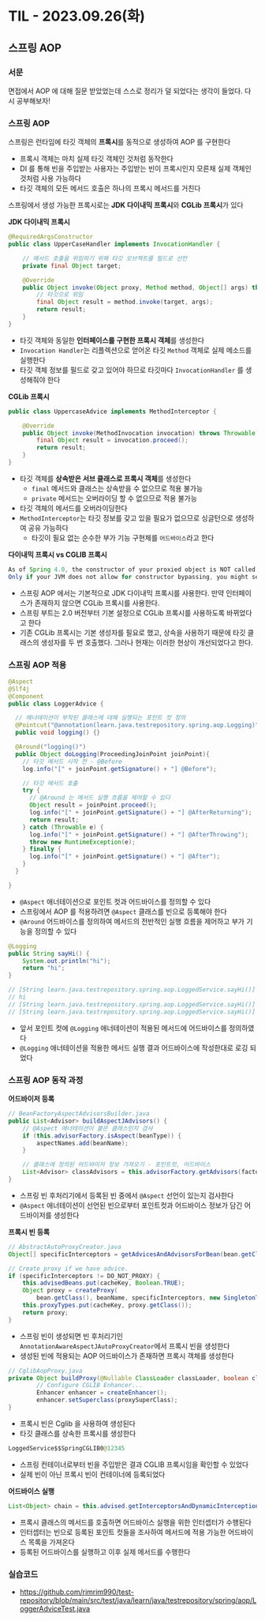 # TIL - 2023.09.26(화)

## 스프링 AOP

### 서문
면접에서 AOP 에 대해 질문 받았었는데 스스로 정리가 덜 되었다는 생각이 들었다. 다시 공부해보자!

### 스프링 AOP
스프링은 런타임에 타깃 객체의 **프록시**를 동적으로 생성하여 AOP 를 구현한다
- 프록시 객체는 마치 실제 타깃 객체인 것처럼 동작한다
- DI 를 통해 빈을 주입받는 사용자는 주입받는 빈이 프록시인지 모른채 실제 객체인 것처럼 사용 가능하다
- 타깃 객체의 모든 메서드 호출은 하나의 프록시 메서드를 거친다

스프링에서 생성 가능한 프록시로는 **JDK 다이내믹 프록시**와 **CGLib 프록시**가 있다

**JDK 다이내믹 프록시**
```java
@RequiredArgsConstructor
public class UpperCaseHandler implements InvocationHandler {

    // 메서드 호출을 위임하기 위해 타깃 오브젝트를 필드로 선언
    private final Object target;

    @Override
    public Object invoke(Object proxy, Method method, Object[] args) throws Throwable {
        // 타깃으로 위임
        final Object result = method.invoke(target, args);
        return result;
    }
}
```
- 타깃 객체와 동일한 **인터페이스를 구현한 프록시 객체**를 생성한다
- `Invocation Handler`는 리플렉션으로 얻어온 타깃 `Method` 객체로 실제 메소드를 실행한다
- 타깃 객체 정보를 필드로 갖고 있어야 하므로 타깃마다 `InvocationHandler` 를 생성해줘야 한다

**CGLib 프록시**
```java
public class UppercaseAdvice implements MethodInterceptor {

    @Override
    public Object invoke(MethodInvocation invocation) throws Throwable {
        final Object result = invocation.proceed();
        return result;
    }
}
```
- 타깃 객체를 **상속받은 서브 클래스로 프록시 객체**를 생성한다
  - `final` 메서드와 클래스는 상속받을 수 없으므로 적용 불가능
  - `private` 메서드는 오버라이딩 할 수 없으므로 적용 불가능
- 타깃 객체의 메서드를 오버라이딩한다
- `MethodInterceptor`는 타깃 정보를 갖고 있을 필요가 없으므로 싱글턴으로 생성하여 공유 가능하다
  - 타깃이 필요 없는 순수한 부가 기능 구현체를 `어드바이스`라고 한다

**다이내믹 프록시 vs CGLIB 프록시**
```java
As of Spring 4.0, the constructor of your proxied object is NOT called twice anymore, since the CGLIB proxy instance is created through Objenesis. 
Only if your JVM does not allow for constructor bypassing, you might see double invocations and corresponding debug log entries from Spring’s AOP support.
```
- 스프링 AOP 에서는 기본적으로 JDK 다이내믹 프록시를 사용한다. 만약 인터페이스가 존재하지 않으면 CGLib 프록시를 사용한다.
- 스프링 부트는 2.0 버전부터 기본 설정으로 CGLib 프록시를 사용하도록 바뀌었다고 한다
- 기존 CGLib 프록시는 기본 생성자를 필요로 했고, 상속을 사용하기 때문에 타깃 클래스의 생성자를 두 번 호출했다. 그러나 현재는 이러한 현상이 개선되었다고 한다.

### 스프링 AOP 적용
```java
@Aspect
@Slf4j
@Component
public class LoggerAdvice {

  // 애너테이션이 부착된 클래스에 대해 실행되는 포인트 컷 정의
  @Pointcut("@annotation(learn.java.testrepository.spring.aop.Logging)")
  public void logging() {}

  @Around("logging()")
  public Object doLogging(ProceedingJoinPoint joinPoint){
    // 타깃 메서드 시작 전 - @Before
    log.info("[" + joinPoint.getSignature() + "] @Before");

    // 타깃 메서드 호출
    try {
      // @Around 는 메서드 실행 흐름을 제어할 수 있다
      Object result = joinPoint.proceed();
      log.info("[" + joinPoint.getSignature() + "] @AfterReturning");
      return result;
    } catch (Throwable e) {
      log.info("[" + joinPoint.getSignature() + "] @AfterThrowing");
      throw new RuntimeException(e);
    } finally {
      log.info("[" + joinPoint.getSignature() + "] @After");
    }
  }

}
```
- `@Aspect` 애너테이션으로 포인트 컷과 어드바이스를 정의할 수 있다
- 스프링에서 AOP 를 적용하려면 `@Aspect` 클래스를 빈으로 등록해야 한다
- `@Around` 어드바이스를 정의하여 메서드의 전반적인 실행 흐름을 제어하고 부가 기능을 정의할 수 있다

```java
@Logging
public String sayHi() {
    System.out.println("hi");
    return "hi";
}

// [String learn.java.testrepository.spring.aop.LoggedService.sayHi()] @Before
// hi
// [String learn.java.testrepository.spring.aop.LoggedService.sayHi()] @AfterReturning
// [String learn.java.testrepository.spring.aop.LoggedService.sayHi()] @After
```
- 앞서 포인트 컷에 `@Logging` 애너테이션이 적용된 메서드에 어드바이스를 정의하였다
- `@Logging` 애너테이션을 적용한 메서드 실행 결과 어드바이스에 작성한대로 로깅 되었다

### 스프링 AOP 동작 과정
**어드바이저 등록**
```java
// BeanFactoryAspectAdvisorsBuilder.java
public List<Advisor> buildAspectJAdvisors() {
    // @Aspect 애너테이션이 붙은 클래스인지 검사
    if (this.advisorFactory.isAspect(beanType)) {
        aspectNames.add(beanName);
    }

    // 클래스에 정의된 어드바이저 정보 가져오기 - 포인트컷, 어드바이스
    List<Advisor> classAdvisors = this.advisorFactory.getAdvisors(factory);
}
```
- 스프링 빈 후처리기에서 등록된 빈 중에서 `@Aspect` 선언이 있는지 검사한다
- `@Aspect` 애너테이션이 선언된 빈으로부터 포인트컷과 어드바이스 정보가 담긴 어드바이저를 생성한다

**프록시 빈 등록**
```java
// AbstractAutoProxyCreator.java
Object[] specificInterceptors = getAdvicesAndAdvisorsForBean(bean.getClass(), beanName, null);

// Create proxy if we have advice.
if (specificInterceptors != DO_NOT_PROXY) {
    this.advisedBeans.put(cacheKey, Boolean.TRUE);
    Object proxy = createProxy(
        bean.getClass(), beanName, specificInterceptors, new SingletonTargetSource(bean));
    this.proxyTypes.put(cacheKey, proxy.getClass());
    return proxy;
}
```
- 스프링 빈이 생성되면 빈 후처리기인 `AnnotationAwareAspectJAutoProxyCreator`에서 프록시 빈을 생성한다
- 생성된 빈에 적용되는 AOP 어드바이스가 존재하면 프록시 객체를 생성한다

```java
// CglibAopProxy.java
private Object buildProxy(@Nullable ClassLoader classLoader, boolean classOnly) {
        // Configure CGLIB Enhancer...
        Enhancer enhancer = createEnhancer();
        enhancer.setSuperclass(proxySuperClass);
}
```
- 프록시 빈은 Cglib 을 사용하여 생성된다
- 타깃 클래스를 상속한 프록시를 생성한다

```java
LoggedService$$SpringCGLIB0@12345
```
- 스프링 컨테이너로부터 빈을 주입받은 결과 CGLIB 프록시임을 확인할 수 있었다
- 실제 빈이 아닌 프록시 빈이 컨테이너에 등록되었다

**어드바이스 실행**
```java
List<Object> chain = this.advised.getInterceptorsAndDynamicInterceptionAdvice(method, targetClass);
```
- 프록시 클래스의 메서드를 호출하면 어드바이스 실행을 위한 인터셉터가 수행된다
- 인터셉터는 빈으로 등록된 포인트 컷들을 조사하여 메서드에 적용 가능한 어드바이스 목록을 가져온다
- 등록된 어드바이스를 실행하고 이후 실제 메서드를 수행한다

### 실습코드
- https://github.com/rimrim990/test-repository/blob/main/src/test/java/learn/java/testrepository/spring/aop/LoggerAdviceTest.java